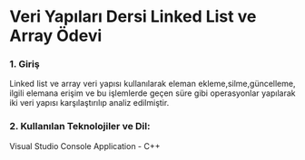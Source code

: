 <h1>Veri Yapıları Dersi Linked List ve Array Ödevi</h1>
<h3>1. Giriş</h3>
<p align="justify">
Linked list ve array veri yapısı kullanılarak eleman ekleme,silme,güncelleme, ilgili elemana erişim ve bu işlemlerde geçen süre
gibi operasyonlar yapılarak iki veri yapısı karşılaştırılıp analiz edilmiştir.
</p>
<h3>2. Kullanılan Teknolojiler ve Dil:</h3> 
Visual Studio Console Application - C++


